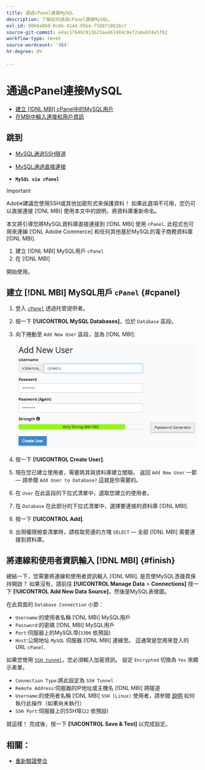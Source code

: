 ```yaml
---
title: 通過cPanel連接MySQL
description: 了解如何透過cPanel連接MySQL。
exl-id: 90b0a0b0-8c6b-4144-95b4-f588f18616c7
source-git-commit: e4ac176492913623ae461484c8ef2abe034e5f62
workflow-type: tm+mt
source-wordcount: '384'
ht-degree: 0%

---
```


# 通過cPanel連接MySQL

* [建立 [!DNL MBI] cPanel中的MySQL用戶](#cpanel)
* [在MBI中輸入連接和用戶資訊](#finish)

## 跳到

* [MySQL通過SSH隧道](../integrations/mysql-via-ssh-tunnel.md)
* [MySQL通過直接連接](../integrations/mysql-via-a-direct-connection.md)

* **`MySQL via cPanel`**

>[!IMPORTANT]
>
>Adobe建議您使用SSH或其他加密形式來保護資料！ 如果此選項不可用，您仍可以直接連接 [!DNL MBI] 使用本文中的說明，將資料庫重新命名。

本文將引導您將MySQL資料庫直接連接到 [!DNL MBI] 使用 `cPanel`. 此程式也可用來連線 [!DNL Adobe Commerce] 和任何其他基於MySQL的電子商務資料庫 [!DNL MBI].

1. 建立 [!DNL MBI] MySQL用戶 `cPanel`
1. 在 [!DNL MBI]

開始使用。

## 建立 [!DNL MBI] MySQL用戶 `cPanel` {#cpanel}

1. 登入 [`cPanel`](../../../data-analyst/importing-data/integrations/mysql-via-cpanel.md) 透過托管提供者。
1. 按一下 **[!UICONTROL MySQL Databases]**，位於 `Database` 區段。
1. 向下捲動至 `Add New User` 區段，並為 [!DNL MBI]:

   ![](../../../assets/create-mbi-mysql-user-cpanel.png)

1. 按一下 **[!UICONTROL Create User]**.
1. 現在您已建立使用者，需要將其與資料庫建立關聯。 返回 `Add New User` 一節 — 請參閱 `Add User to Database?` 這就是你需要的。
1. 在 `User` 在此區段的下拉式清單中，選取您建立的使用者。
1. 在 `Database` 在此部分的下拉式清單中，選擇要連接的資料庫 [!DNL MBI].
1. 按一下 **[!UICONTROL Add]**.
1. 出現權限檢查清單時，請核取旁邊的方塊 `SELECT`  — 全部 [!DNL MBI] 需要連接到資料庫。

## 將連線和使用者資訊輸入 [!DNL MBI] {#finish}

總結一下，您需要將連線和使用者資訊輸入 [!DNL MBI]. 是否使MySQL憑據頁保持開啟？ 如果沒有，請前往 **[!UICONTROL Manage Data** > **Connections]** 按一下 **[!UICONTROL Add New Data Source]**，然後是MySQL表徵圖。

在此頁面的 `Database Connection` 小節：

* `Username`:的使用者名稱 [!DNL MBI] MySQL用戶
* `Password`:的密碼 [!DNL MBI] MySQL用戶
* `Port`:伺服器上的MySQL埠(`3306` 依預設)
* `Host`:公開地址 `MySQL` 伺服器 [!DNL MBI] 連線至。 這通常是您用來登入的URL `cPanel`.

如果您使用 [`SSH tunnel`](../integrations/mysql-via-ssh-tunnel.md)，您必須輸入加密資訊。 設定 `Encrypted` 切換為 `Yes` 來顯示表單。

* `Connection Type`:將此設定為 `SSH Tunnel`
* `Remote Address`:伺服器的IP地址或主機名 [!DNL MBI] 將隧道
* `Username`:的使用者名稱 [!DNL MBI] `SSH (Linux)` 使用者，請參閱 [說明](../../../data-analyst/importing-data/integrations/mysql-via-ssh-tunnel.md) 如何執行此操作（如果尚未執行）
* `SSH Port`:伺服器上的SSH埠(`22` 依預設)

就這樣！ 完成後，按一下 **[!UICONTROL Save & Test]** 以完成設定。

## 相關：

* [重新驗證整合](https://experienceleague.adobe.com/docs/commerce-knowledge-base/kb/how-to/mbi-reauthenticating-integrations.html?lang=en)

